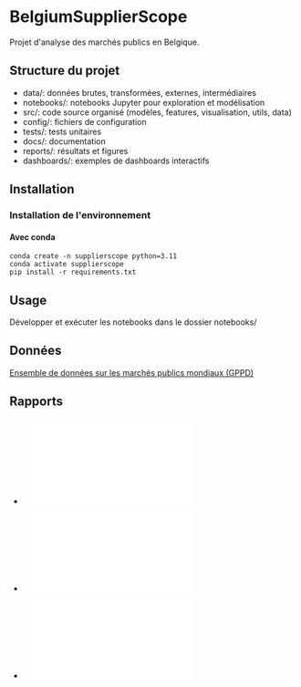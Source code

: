 # BelgiumSupplierScope

Projet d'analyse des marchés publics en Belgique.

## Structure du projet
- data/: données brutes, transformées, externes, intermédiaires
- notebooks/: notebooks Jupyter pour exploration et modélisation
- src/: code source organisé (modèles, features, visualisation, utils, data)
- config/: fichiers de configuration
- tests/: tests unitaires
- docs/: documentation
- reports/: résultats et figures
- dashboards/: exemples de dashboards interactifs

## Installation

### Installation de l'environnement

#### Avec conda
``````
conda create -n supplierscope python=3.11
conda activate supplierscope
pip install -r requirements.txt
``````

## Usage
Développer et exécuter les notebooks dans le dossier notebooks/

## Données
[Ensemble de données sur les marchés publics mondiaux (GPPD)](https://data.mendeley.com/datasets/fwzpywbhgw/2)

## Rapports
* ![Analyse_par_CPV](reports/cpv_analysis_report.md)
* ![Analyse de la Concurrence](reports/competition_report.md)
* ![Analyse de la Dépense](reports/expense_analysis_report.md)


